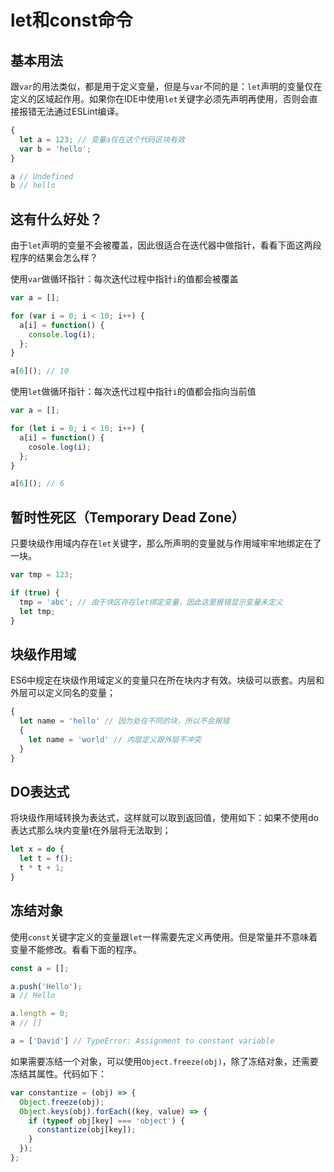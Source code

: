 # let和const命令

## 基本用法

跟`var`的用法类似，都是用于定义变量，但是与`var`不同的是：`let`声明的变量仅在定义的区域起作用。如果你在IDE中使用`let`关键字必须先声明再使用，否则会直接报错无法通过ESLint编译。

```javascript
{
  let a = 123; // 变量a仅在这个代码区块有效
  var b = 'hello';
}

a // Undefined
b // hello
```

## 这有什么好处？

由于`let`声明的变量不会被覆盖，因此很适合在迭代器中做指针，看看下面这两段程序的结果会怎么样？

使用`var`做循环指针：每次迭代过程中指针`i`的值都会被覆盖

```javascript
var a = [];

for (var i = 0; i < 10; i++) {
  a[i] = function() {
    console.log(i);
  };
}

a[6](); // 10
```

使用`let`做循环指针：每次迭代过程中指针`i`的值都会指向当前值

```javascript
var a = [];

for (let i = 0; i < 10; i++) {
  a[i] = function() {
    cosole.log(i);
  };
}

a[6](); // 6
```

## 暂时性死区（Temporary Dead Zone）

只要块级作用域内存在`let`关键字，那么所声明的变量就与作用域牢牢地绑定在了一块。

```javascript
var tmp = 123;

if (true) {
  tmp = 'abc'; // 由于块区存在let绑定变量，因此这里报错显示变量未定义
  let tmp;
}
```

## 块级作用域

ES6中规定在块级作用域定义的变量只在所在块内才有效。块级可以嵌套。内层和外层可以定义同名的变量；

```javascript
{
  let name = 'hello' // 因为处在不同的块，所以不会报错
  {
    let name = 'world' // 内层定义跟外层不冲突
  }
}
```

## DO表达式

将块级作用域转换为表达式，这样就可以取到返回值，使用如下：如果不使用do表达式那么块内变量t在外层将无法取到；

```javascript
let x = do {
  let t = f();
  t * t + 1;
}
```

## 冻结对象

使用`const`关键字定义的变量跟`let`一样需要先定义再使用。但是常量并不意味着变量不能修改。看看下面的程序。

```javascript
const a = [];

a.push('Hello');
a // Hello

a.length = 0;
a // []

a = ['David'] // TypeError: Assignment to constant variable
```

如果需要冻结一个对象，可以使用`Object.freeze(obj)`，除了冻结对象，还需要冻结其属性。代码如下：

```javascript
var constantize = (obj) => {
  Object.freeze(obj);
  Object.keys(obj).forEach((key, value) => {
    if (typeof obj[key] === 'object') {
      constantize(obj[key]);
    }
  });
};
```


